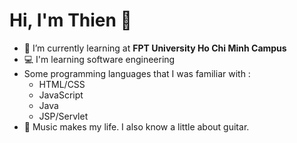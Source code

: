 # **Hi, I'm Thien** 👋

- :notebook: I’m currently learning at **FPT University Ho Chi Minh Campus**
- :computer: I'm learning software engineering
- Some programming languages that I was familiar with :
  - HTML/CSS
  - JavaScript
  - Java
  - JSP/Servlet
- :guitar: Music makes my life. I also know a little about guitar.

<!--
**thien1811/thien1811** is a ✨ _special_ ✨ repository because its `README.md` (this file) appears on your GitHub profile.

Here are some ideas to get you started:

- 🔭 I’m currently working on ...

- 👯 I’m looking to collaborate on ...
- 🤔 I’m looking for help with ...
- 💬 Ask me about ...
- 📫 How to reach me: ...
- 😄 Pronouns: ...
- ⚡ Fun fact: ...
-->
